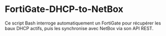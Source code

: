 # FortiGate-DHCP-to-NetBox
Ce script Bash interroge automatiquement un FortiGate pour récupérer les baux DHCP actifs, puis les synchronise avec NetBox via son API REST.
